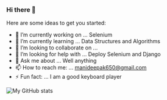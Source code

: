 ### Hi there 👋


<!-- **Mani5871/Mani5871** is a ✨ _special_ ✨ repository because its `README.md` (this file) appears on your GitHub profile. -->

Here are some ideas to get you started:

- 🔭 I’m currently working on ... Selenium
- 🌱 I’m currently learning ... Data Structures and Algorithms
- 👯 I’m looking to collaborate on ...
- 🤔 I’m looking for help with ... Deploy Selenium and Django
- 💬 Ask me about ... Well anything
- 📫 How to reach me: ... manideepak650@gmail.com
- ⚡ Fun fact: ... I am a good keyboard player

![My GitHub stats](https://github-readme-stats.vercel.app/api?username=Mani5871&show_icons=true&theme=dark)



